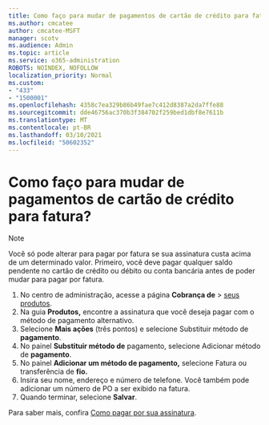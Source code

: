 ```yaml
---
title: Como faço para mudar de pagamentos de cartão de crédito para fatura?
ms.author: cmcatee
author: cmcatee-MSFT
manager: scotv
ms.audience: Admin
ms.topic: article
ms.service: o365-administration
ROBOTS: NOINDEX, NOFOLLOW
localization_priority: Normal
ms.custom:
- "433"
- "1500001"
ms.openlocfilehash: 4358c7ea329b86b49fae7c412d8387a2da7ffe88
ms.sourcegitcommit: dde46756ac370b3f384702f259bed1dbf8e7611b
ms.translationtype: MT
ms.contentlocale: pt-BR
ms.lasthandoff: 03/10/2021
ms.locfileid: "50602352"
---
```

# <a name="how-do-i-change-from-credit-card-payments-to-invoice"></a>Como faço para mudar de pagamentos de cartão de crédito para fatura?

> [!NOTE]
> Você só pode alterar para pagar por fatura se sua assinatura custa acima de um determinado valor. Primeiro, você deve pagar qualquer saldo pendente no cartão de crédito ou débito ou conta bancária antes de poder mudar para pagar por fatura.

1. No centro de administração, acesse a página **Cobrança de** > [seus produtos](https://go.microsoft.com/fwlink/p/?linkid=842054).
2. Na guia **Produtos,** encontre a assinatura que você deseja pagar com o método de pagamento alternativo.
3. Selecione **Mais ações** (três pontos) e selecione Substituir método de **pagamento**.
4. No painel **Substituir método de** pagamento, selecione Adicionar método de **pagamento**.
5. No painel **Adicionar um método de pagamento,** selecione Fatura ou transferência de **fio.**
6. Insira seu nome, endereço e número de telefone. Você também pode adicionar um número de PO a ser exibido na fatura.
7. Quando terminar, selecione **Salvar**.

Para saber mais, confira [Como pagar por sua assinatura](https://docs.microsoft.com/microsoft-365/commerce/billing-and-payments/pay-for-your-subscription).
